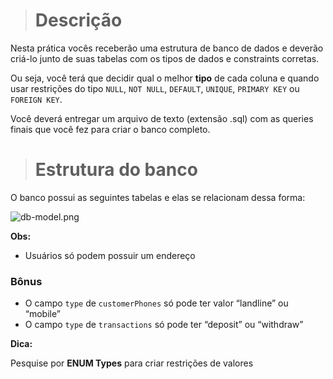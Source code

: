 > # Descrição

Nesta prática vocês receberão uma estrutura de banco de dados e deverão criá-lo junto de suas tabelas com os tipos de dados e constraints corretas.

Ou seja, você terá que decidir qual o melhor **tipo** de cada coluna e quando usar restrições do tipo `NULL`, `NOT NULL`, `DEFAULT`, `UNIQUE`, `PRIMARY KEY` ou `FOREIGN KEY`.

Você deverá entregar um arquivo de texto (extensão .sql) com as queries finais que você fez para criar o banco completo.

> # Estrutura do banco

O banco possui as seguintes tabelas e elas se relacionam dessa forma:

![db-model.png](./assets/db-model.png)

**Obs:**

- Usuários só podem possuir um endereço

### **Bônus**

- O campo `type` de `customerPhones` só pode ter valor “landline” ou “mobile”
- O campo `type` de `transactions` só pode ter “deposit” ou “withdraw”

**Dica:**

Pesquise por **ENUM Types** para criar restrições de valores